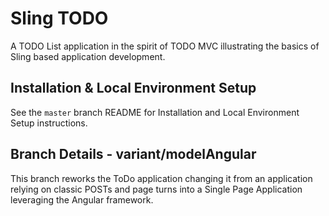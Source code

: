 # Sling TODO

A TODO List application in the spirit of TODO MVC illustrating the basics of Sling based application development.

## Installation & Local Environment Setup

See the `master` branch README for Installation and Local Environment Setup instructions.
    
## Branch Details -  variant/modelAngular

This branch reworks the ToDo application changing it from an application relying on classic POSTs and page turns into 
a Single Page Application leveraging the Angular framework.  
